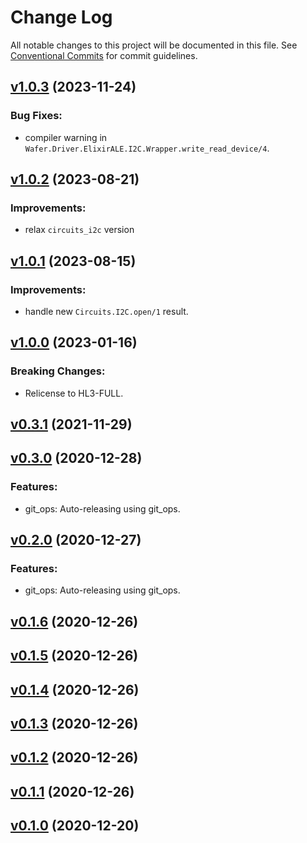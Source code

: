 # Change Log

All notable changes to this project will be documented in this file.
See [Conventional Commits](Https://conventionalcommits.org) for commit guidelines.

<!-- changelog -->

## [v1.0.3](https://gitlab.com/jimsy/wafer/compare/v1.0.2...v1.0.3) (2023-11-24)




### Bug Fixes:

* compiler warning in `Wafer.Driver.ElixirALE.I2C.Wrapper.write_read_device/4`.

## [v1.0.2](https://gitlab.com/jimsy/wafer/compare/v1.0.1...v1.0.2) (2023-08-21)




### Improvements:

* relax `circuits_i2c` version

## [v1.0.1](https://gitlab.com/jimsy/wafer/compare/v1.0.0...v1.0.1) (2023-08-15)




### Improvements:

* handle new `Circuits.I2C.open/1` result.

## [v1.0.0](https://gitlab.com/jimsy/wafer/compare/v0.3.1...v1.0.0) (2023-01-16)
### Breaking Changes:

* Relicense to HL3-FULL.



## [v0.3.1](https://gitlab.com/jimsy/wafer/compare/v0.3.0...v0.3.1) (2021-11-29)




## [v0.3.0](https://gitlab.com/jimsy/wafer/compare/v0.2.0...v0.3.0) (2020-12-28)




### Features:

* git_ops: Auto-releasing using git_ops.

## [v0.2.0](https://gitlab.com/jimsy/wafer/compare/v0.1.6...v0.2.0) (2020-12-27)




### Features:

* git_ops: Auto-releasing using git_ops.

## [v0.1.6](https://gitlab.com/jimsy/wafer/compare/v0.1.5...v0.1.6) (2020-12-26)




## [v0.1.5](https://gitlab.com/jimsy/wafer/compare/v0.1.4...v0.1.5) (2020-12-26)




## [v0.1.4](https://gitlab.com/jimsy/wafer/compare/v0.1.3...v0.1.4) (2020-12-26)




## [v0.1.3](https://gitlab.com/jimsy/wafer/compare/v0.1.2...v0.1.3) (2020-12-26)




## [v0.1.2](https://gitlab.com/jimsy/wafer/compare/v0.1.1...v0.1.2) (2020-12-26)




## [v0.1.1](https://gitlab.com/jimsy/wafer/compare/v0.1.0...v0.1.1) (2020-12-26)




## [v0.1.0](https://gitlab.com/jimsy/wafer/compare/v0.1.0...v0.1.0) (2020-12-20)



